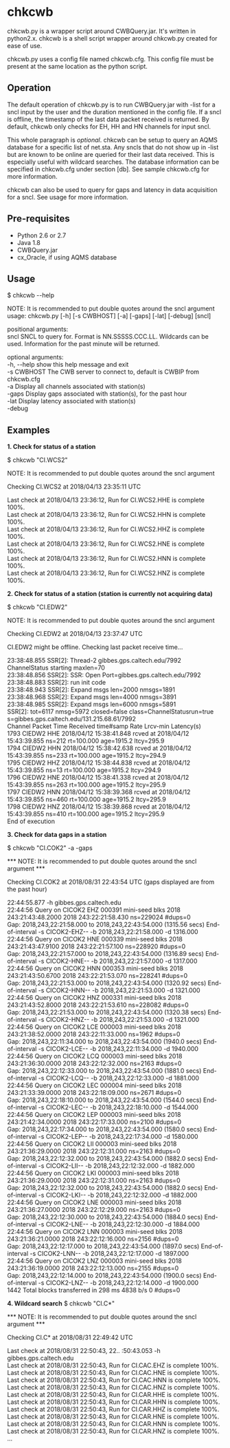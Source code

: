 # chkcwb

chkcwb.py is a wrapper script around CWBQuery.jar. It's written in python2.x. chkcwb is a shell script wrapper around chkcwb.py created for ease of use.

chkcwb.py uses a config file named chkcwb.cfg. This config file must be present at the same location as the python script. 

Operation
----------

The default operation of chkcwb.py is to run CWBQuery.jar with -list for a sncl input by the user and the duration mentioned in the config file. If a sncl is offline, the timestamp of the last data packet received is returned. By default, chkcwb only checks for EH, HH and HN channels for input sncl.  

This whole paragraph is *optional*. chkcwb can be setup to query an AQMS database for a specific list of net.sta. Any sncls that do not show up in -list but are known to be online are queried for their last data received. This is especially useful with wildcard searches. The database information can be specified in chkcwb.cfg under section [db]. See sample chkcwb.cfg for more information.

chkcwb can also be used to query for gaps and latency in data acquisition for a sncl. See usage for more information.
  

Pre-requisites
---------------
- Python 2.6 or 2.7
- Java 1.8
- CWBQuery.jar
- cx_Oracle, if using AQMS database


Usage
------

$ chkcwb --help

NOTE: It is recommended to put double quotes around the sncl argument  
usage: chkcwb.py [-h] [-s CWBHOST] [-a] [-gaps] [-lat] [-debug] [sncl]  

positional arguments:  
  sncl        SNCL to query for. Format is NN.SSSSS.CCC.LL. Wildcards can be
              used. Information for the past minute will be returned.

optional arguments:  
  -h, --help  show this help message and exit  
  -s CWBHOST  The CWB server to connect to, default is CWBIP from chkcwb.cfg  
  -a          Display all channels associated with station(s)  
  -gaps       Display gaps associated with station(s), for the past hour  
  -lat        Display latency associated with station(s)  
  -debug  


Examples
---------

<b>1. Check for status of a station</b>

$ chkcwb "CI.WCS2"

NOTE: It is recommended to put double quotes around the sncl argument

Checking CI.WCS2 at 2018/04/13 23:35:11 UTC

Last check at 2018/04/13 23:36:12, Run for  CI.WCS2.HHE is complete 100%.  
Last check at 2018/04/13 23:36:12, Run for  CI.WCS2.HHN is complete 100%.  
Last check at 2018/04/13 23:36:12, Run for  CI.WCS2.HHZ is complete 100%.  
Last check at 2018/04/13 23:36:12, Run for  CI.WCS2.HNE is complete 100%.  
Last check at 2018/04/13 23:36:12, Run for  CI.WCS2.HNN is complete 100%.  
Last check at 2018/04/13 23:36:12, Run for  CI.WCS2.HNZ is complete 100%.  




<b>2. Check for status of a station (station is currently not acquiring data)</b>

$ chkcwb "CI.EDW2"

NOTE: It is recommended to put double quotes around the sncl argument

Checking CI.EDW2 at 2018/04/13 23:37:47 UTC

CI.EDW2 might be offline. Checking last packet receive time...

23:38:48.855 SSR[2]: Thread-2 gibbes.gps.caltech.edu/7992 ChannelStatus starting maxlen=70  
23:38:48.856 SSR[2]: SSR: Open Port=gibbes.gps.caltech.edu/7992  
23:38:48.883 SSR[2]: run init code  
23:38:48.943 SSR[2]: Expand msgs len=2000 nmsgs=1891  
23:38:48.968 SSR[2]: Expand msgs len=4000 nmsgs=3891  
23:38:48.985 SSR[2]: Expand msgs len=6000 nmsgs=5891  
SSR[2]: tot=6117 nmsg=5972 closed=false class=ChannelStatusrun=true s=gibbes.gps.caltech.edu/131.215.68.61/7992  
Channel           Packet Time               Received time#samp  Rate   Lrcv-min    Latency(s)  
1793 CIEDW2 HHE   2018/04/12 15:38:41.848 rcved at 2018/04/12 15:43:39.855 ns=212 rt=100.000 age=1915.2 ltcy=295.9  
1794 CIEDW2 HHN   2018/04/12 15:38:42.638 rcved at 2018/04/12 15:43:39.855 ns=233 rt=100.000 age=1915.2 ltcy=294.9  
1795 CIEDW2 HHZ   2018/04/12 15:38:44.838 rcved at 2018/04/12 15:43:39.855 ns=13 rt=100.000 age=1915.2 ltcy=294.9  
1796 CIEDW2 HNE   2018/04/12 15:38:41.338 rcved at 2018/04/12 15:43:39.855 ns=263 rt=100.000 age=1915.2 ltcy=295.9  
1797 CIEDW2 HNN   2018/04/12 15:38:39.368 rcved at 2018/04/12 15:43:39.855 ns=460 rt=100.000 age=1915.2 ltcy=295.9  
1798 CIEDW2 HNZ   2018/04/12 15:38:39.868 rcved at 2018/04/12 15:43:39.855 ns=410 rt=100.000 age=1915.2 ltcy=295.9  
End of execution  




<b>3. Check for data gaps in a station</b>

$ chkcwb "CI.COK2" -a -gaps

*** NOTE: It is recommended to put double quotes around the sncl argument ***


Checking CI.COK2 at 2018/08/31 22:43:54 UTC (gaps displayed are from the past hour)

22:44:55.877 -h gibbes.gps.caltech.edu  
22:44:56 Query on CICOK2 EHZ   000391 mini-seed blks 2018 243:21:43:48.2000 2018 243:22:21:58.430  ns=229024 #dups=0  
Gap: 2018,243,22:21:58.000 to 2018,243,22:43:54.000 (1315.56 secs) End-of-interval -s CICOK2-EHZ-- -b 2018,243,22:21:58.000 -d 1316.000  
22:44:56 Query on CICOK2 HNE   000339 mini-seed blks 2018 243:21:43:47.9100 2018 243:22:21:57.100  ns=228920 #dups=0  
Gap: 2018,243,22:21:57.000 to 2018,243,22:43:54.000 (1316.89 secs) End-of-interval -s CICOK2-HNE-- -b 2018,243,22:21:57.000 -d 1317.000  
22:44:56 Query on CICOK2 HNN   000353 mini-seed blks 2018 243:21:43:50.6700 2018 243:22:21:53.070  ns=228241 #dups=0  
Gap: 2018,243,22:21:53.000 to 2018,243,22:43:54.000 (1320.92 secs) End-of-interval -s CICOK2-HNN-- -b 2018,243,22:21:53.000 -d 1321.000  
22:44:56 Query on CICOK2 HNZ   000331 mini-seed blks 2018 243:21:43:52.8000 2018 243:22:21:53.610  ns=228082 #dups=0  
Gap: 2018,243,22:21:53.000 to 2018,243,22:43:54.000 (1320.38 secs) End-of-interval -s CICOK2-HNZ-- -b 2018,243,22:21:53.000 -d 1321.000  
22:44:56 Query on CICOK2 LCE   000003 mini-seed blks 2018 243:21:38:52.0000 2018 243:22:11:33.000  ns=1962 #dups=0  
Gap: 2018,243,22:11:34.000 to 2018,243,22:43:54.000 (1940.0 secs) End-of-interval -s CICOK2-LCE-- -b 2018,243,22:11:34.000 -d 1940.000   
22:44:56 Query on CICOK2 LCQ   000003 mini-seed blks 2018 243:21:36:30.0000 2018 243:22:12:32.000  ns=2163 #dups=0  
Gap: 2018,243,22:12:33.000 to 2018,243,22:43:54.000 (1881.0 secs) End-of-interval -s CICOK2-LCQ-- -b 2018,243,22:12:33.000 -d 1881.000  
22:44:56 Query on CICOK2 LEC   000004 mini-seed blks 2018 243:21:33:39.0000 2018 243:22:18:09.000  ns=2671 #dups=0  
Gap: 2018,243,22:18:10.000 to 2018,243,22:43:54.000 (1544.0 secs) End-of-interval -s CICOK2-LEC-- -b 2018,243,22:18:10.000 -d 1544.000  
22:44:56 Query on CICOK2 LEP   000003 mini-seed blks 2018 243:21:42:34.0000 2018 243:22:17:33.000  ns=2100 #dups=0  
Gap: 2018,243,22:17:34.000 to 2018,243,22:43:54.000 (1580.0 secs) End-of-interval -s CICOK2-LEP-- -b 2018,243,22:17:34.000 -d 1580.000  
22:44:56 Query on CICOK2 LII   000003 mini-seed blks 2018 243:21:36:29.0000 2018 243:22:12:31.000  ns=2163 #dups=0  
Gap: 2018,243,22:12:32.000 to 2018,243,22:43:54.000 (1882.0 secs) End-of-interval -s CICOK2-LII-- -b 2018,243,22:12:32.000 -d 1882.000  
22:44:56 Query on CICOK2 LKI   000003 mini-seed blks 2018 243:21:36:29.0000 2018 243:22:12:31.000  ns=2163 #dups=0  
Gap: 2018,243,22:12:32.000 to 2018,243,22:43:54.000 (1882.0 secs) End-of-interval -s CICOK2-LKI-- -b 2018,243,22:12:32.000 -d 1882.000  
22:44:56 Query on CICOK2 LNE   000003 mini-seed blks 2018 243:21:36:27.0000 2018 243:22:12:29.000  ns=2163 #dups=0  
Gap: 2018,243,22:12:30.000 to 2018,243,22:43:54.000 (1884.0 secs) End-of-interval -s CICOK2-LNE-- -b 2018,243,22:12:30.000 -d 1884.000  
22:44:56 Query on CICOK2 LNN   000003 mini-seed blks 2018 243:21:36:21.0000 2018 243:22:12:16.000  ns=2156 #dups=0  
Gap: 2018,243,22:12:17.000 to 2018,243,22:43:54.000 (1897.0 secs) End-of-interval -s CICOK2-LNN-- -b 2018,243,22:12:17.000 -d 1897.000  
22:44:56 Query on CICOK2 LNZ   000003 mini-seed blks 2018 243:21:36:19.0000 2018 243:22:12:13.000  ns=2155 #dups=0  
Gap: 2018,243,22:12:14.000 to 2018,243,22:43:54.000 (1900.0 secs) End-of-interval -s CICOK2-LNZ-- -b 2018,243,22:12:14.000 -d 1900.000  
1442 Total blocks transferred in 298 ms 4838 b/s 0 #dups=0  




<b>4. Wildcard search</b>
$ chkcwb "CI.C*"

*** NOTE: It is recommended to put double quotes around the sncl argument ***


Checking CI.C* at 2018/08/31 22:49:42 UTC

Last check at 2018/08/31 22:50:43, 22.. :50:43.053 -h gibbes.gps.caltech.edu  
Last check at 2018/08/31 22:50:43, Run for  CI.CAC.EHZ is complete 100%.  
Last check at 2018/08/31 22:50:43, Run for  CI.CAC.HNE is complete 100%.  
Last check at 2018/08/31 22:50:43, Run for  CI.CAC.HNN is complete 100%.  
Last check at 2018/08/31 22:50:43, Run for  CI.CAC.HNZ is complete 100%.  
Last check at 2018/08/31 22:50:43, Run for  CI.CAR.HHE is complete 100%.  
Last check at 2018/08/31 22:50:43, Run for  CI.CAR.HHN is complete 100%.  
Last check at 2018/08/31 22:50:43, Run for  CI.CAR.HHZ is complete 100%.  
Last check at 2018/08/31 22:50:43, Run for  CI.CAR.HNE is complete 100%.  
Last check at 2018/08/31 22:50:43, Run for  CI.CAR.HNN is complete 100%.  
Last check at 2018/08/31 22:50:43, Run for  CI.CAR.HNZ is complete 100%.  
...  
